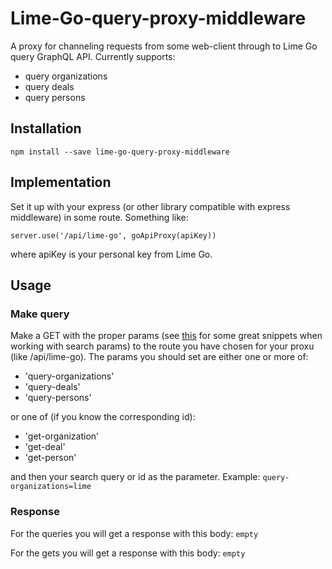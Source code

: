 # Lime-Go-query-proxy-middleware
A proxy for channeling requests from some web-client through to Lime Go query GraphQL API. Currently supports:
 - query organizations
 - query deals
 - query persons

## Installation
`npm install --save lime-go-query-proxy-middleware`

## Implementation
Set it up with your express (or other library compatible with express middleware) in some route. Something like:

`server.use('/api/lime-go', goApiProxy(apiKey))`

where apiKey is your personal key from Lime Go.

## Usage

### Make query
Make a GET with the proper params (see [this](https://fetch.spec.whatwg.org/#fetch-api) for some great snippets when working with search params) to the route you have chosen for your proxu (like /api/lime-go). The params you should set are either one or more of:
 - 'query-organizations'
 - 'query-deals'
 - 'query-persons'

or one of (if you know the corresponding id):
 - 'get-organization'
 - 'get-deal'
 - 'get-person'

 and then your search query or id as the parameter. Example:
 `query-organizations=lime`

### Response
For the queries you will get a response with this body:
`empty`

For the gets you will get a response with this body:
`empty`
